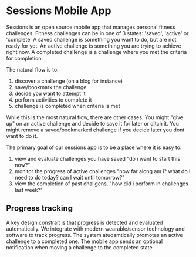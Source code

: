 # Sessions Mobile App

Sessions is an open source mobile app that manages personal fitness challenges.
Fitness challenges can be in one of 3 states: 'saved', 'active' or 'complete'
A saved challenge is something you want to do, but are not ready for yet.
An active challenge is something you are trying to achieve right now.
A completed challenge is a challenge where you met the criteria for completion.

The natural flow is to:

  1. discover a challenge (on a blog for instance)
  2. save/bookmark the challenge
  3. decide you want to attempt it
  4. perform activities to complete it
  5. challenge is completed when criteria is met
  
While this is the most natural flow, there are other cases.
You might "give up" on an active challenge and decide to save it for later or ditch it.
You might remove a saved/bookmarked challenge if you decide later you dont want to do it.

The primary goal of our sessions app is to be a place where it is easy to:

  1. view and evaluate challenges you have saved "do i want to start this now?"
  2. monitor the progress of active challenges "how far along am i? what do i need to do today? can I wait until tomorrow?"
  3. view the completion of past challgens. "how did i perform in challenges last week?" 

## Progress tracking

A key design constrait is that progress is detected and evaluated automatically. We integrate with modern wearable/sensor technology and software to track progress. The system atuoamtically promotes an active challenge to a completed one. The mobile app sends an optional notification when moving a challenge to the completed state.
